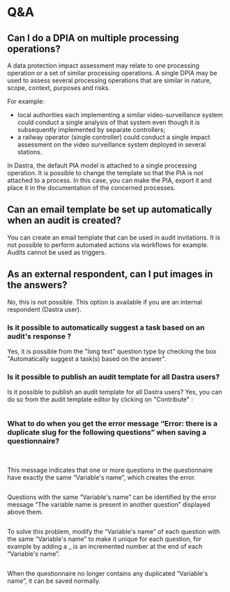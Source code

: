 # Q\&A

## Can I do a DPIA on multiple processing operations?

A data protection impact assessment may relate to one processing operation or a set of similar processing operations. A single DPIA may be used to assess several processing operations that are similar in nature, scope, context, purposes and risks.&#x20;

For example:

* local authorities each implementing a similar video-surveillance system could conduct a single analysis of that system even though it is subsequently implemented by separate controllers;&#x20;
* a railway operator (single controller) could conduct a single impact assessment on the video surveillance system deployed in several stations.&#x20;

In Dastra, the default PIA model is attached to a single processing operation. It is possible to change the template so that the PIA is not attached to a process. In this case, you can make the PIA, export it and place it in the documentation of the concerned processes.

## Can an email template be set up automatically when an audit is created?

You can create an email template that can be used in audit invitations. It is not possible to perform automated actions via workflows for example. Audits cannot be used as triggers.

## As an external respondent, can I put images in the answers?

No, this is not possible. This option is available if you are an internal respondent (Dastra user).

### Is it possible to automatically suggest a task based on an audit's response ?

Yes, it is possible from the "long text" question type by checking the box "Automatically suggest a task(s) based on the answer".

### Is it possible to publish an audit template for all Dastra users?

Is it possible to publish an audit template for all Dastra users? Yes, you can do so from the audit template editor by clicking on "Contribute" :



<div align="left"><figure><img src="../../.gitbook/assets/Capture d&#x27;écran 2024-07-26 120534.png" alt=""><figcaption></figcaption></figure></div>



### What to do when you get the error message “Error: there is a duplicate slug for the following questions” when saving a questionnaire? <a href="#slug-error" id="slug-error"></a>

<figure><img src="../../.gitbook/assets/Capture d&#x27;écran 2024-11-04 170330.png" alt=""><figcaption></figcaption></figure>



\
This message indicates that one or more questions in the questionnaire have exactly the same “Variable's name”, which creates the error.

<div align="left"><figure><img src="../../.gitbook/assets/Capture d&#x27;écran 2024-11-04 170633.png" alt=""><figcaption></figcaption></figure></div>



Questions with the same “Variable's name” can be identified by the error message “The variable name is present in another question” displayed above them.

<div align="left"><figure><img src="../../.gitbook/assets/Capture d&#x27;écran 2024-11-04 170725.png" alt=""><figcaption></figcaption></figure></div>



To solve this problem, modify the “Variable's name” of each question with the same “Variable's name” to make it unique for each question, for example by adding a \_ is an incremented number at the end of each “Variable's name”.

<figure><img src="../../.gitbook/assets/Capture d&#x27;écran 2024-11-04 170853.png" alt=""><figcaption></figcaption></figure>

When the questionnaire no longer contains any duplicated “Variable's name”, it can be saved normally.
